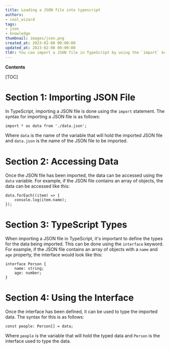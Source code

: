 ```yaml
---
title: Loading a JSON file into typescript
authors:
- cool_wizard
tags:
- json
- knowledge
thumbnail: images/json.png
created_at: 2023-02-08 00:00:00
updated_at: 2023-02-08 00:00:00
tldr: You can import a JSON file in TypeScript by using the `import` keyword.
---
```


**Contents**

[TOC]

# Section 1: Importing JSON File

In TypeScript, importing a JSON file is done using the `import` statement. The syntax for importing a JSON file is as follows:

```
import * as data from './data.json';
```

Where `data` is the name of the variable that will hold the imported JSON file and `data.json` is the name of the JSON file to be imported.

# Section 2: Accessing Data

Once the JSON file has been imported, the data can be accessed using the `data` variable. For example, if the JSON file contains an array of objects, the data can be accessed like this:

```
data.forEach((item) => {
    console.log(item.name);
});
```

# Section 3: TypeScript Types

When importing a JSON file in TypeScript, it's important to define the types for the data being imported. This can be done using the `interface` keyword. For example, if the JSON file contains an array of objects with a `name` and `age` property, the interface would look like this:

```
interface Person {
    name: string;
    age: number;
}
```

# Section 4: Using the Interface

Once the interface has been defined, it can be used to type the imported data. The syntax for this is as follows:

```
const people: Person[] = data;
```

Where `people` is the variable that will hold the typed data and `Person` is the interface used to type the data.
